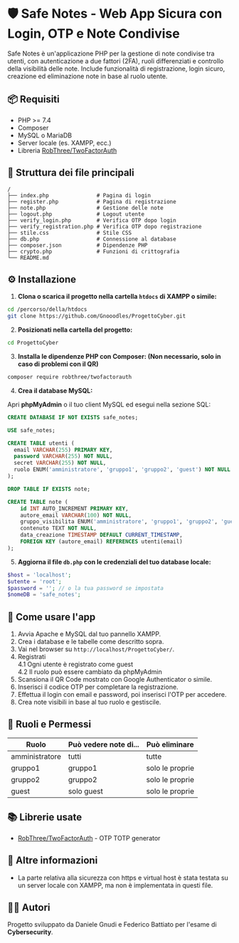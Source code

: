 # 🛡️ Safe Notes - Web App Sicura con Login, OTP e Note Condivise

Safe Notes è un'applicazione PHP per la gestione di note condivise tra utenti, con autenticazione a due fattori (2FA), ruoli differenziati e controllo della visibilità delle note. Include funzionalità di registrazione, login sicuro, creazione ed eliminazione note in base al ruolo utente.

## 📦 Requisiti

- PHP >= 7.4
- Composer
- MySQL o MariaDB
- Server locale (es. XAMPP, ecc.)
- Libreria [RobThree/TwoFactorAuth](https://github.com/RobThree/TwoFactorAuth)

## 📁 Struttura dei file principali

```
/
├── index.php               # Pagina di login
├── register.php            # Pagina di registrazione
├── note.php                # Gestione delle note
├── logout.php              # Logout utente
├── verify_login.php        # Verifica OTP dopo login
├── verify_registration.php # Verifica OTP dopo registrazione
├── stile.css               # Stile CSS
├── db.php                  # Connessione al database
├── composer.json           # Dipendenze PHP
├── crypto.php              # Funzioni di crittografia
└── README.md               
```

## ⚙️ Installazione

1. **Clona o scarica il progetto nella cartella `htdocs` di XAMPP o simile:**

```bash
cd /percorso/della/htdocs
git clone https://github.com/Gnooodles/ProgettoCyber.git
```

2. **Posizionati nella cartella del progetto:**

```bash
cd ProgettoCyber
```

3. **Installa le dipendenze PHP con Composer: (Non necessario, solo in caso di problemi con il QR)**

```bash
composer require robthree/twofactorauth
```

4. **Crea il database MySQL:**

Apri **phpMyAdmin** o il tuo client MySQL ed esegui nella sezione SQL:

```sql
CREATE DATABASE IF NOT EXISTS safe_notes;

USE safe_notes;

CREATE TABLE utenti (
  email VARCHAR(255) PRIMARY KEY,
  password VARCHAR(255) NOT NULL,
  secret VARCHAR(255) NOT NULL,
  ruolo ENUM('amministratore', 'gruppo1', 'gruppo2', 'guest') NOT NULL
);

DROP TABLE IF EXISTS note;

CREATE TABLE note (
    id INT AUTO_INCREMENT PRIMARY KEY,
    autore_email VARCHAR(100) NOT NULL,
    gruppo_visibilita ENUM('amministratore', 'gruppo1', 'gruppo2', 'guest') NOT NULL,
    contenuto TEXT NOT NULL,
    data_creazione TIMESTAMP DEFAULT CURRENT_TIMESTAMP,
    FOREIGN KEY (autore_email) REFERENCES utenti(email)
);

```

5. **Aggiorna il file `db.php` con le credenziali del tuo database locale:**

```php
$host = 'localhost';
$utente = 'root';
$password = ''; // o la tua password se impostata
$nomeDB = 'safe_notes';
```

## 🚀 Come usare l'app

1. Avvia Apache e MySQL dal tuo pannello XAMPP.  
2. Crea i database e le tabelle come descritto sopra.  
3. Vai nel browser su `http://localhost/ProgettoCyber/`.  
4. Registrati  
   4.1 Ogni utente è registrato come guest  
   4.2 Il ruolo può essere cambiato da phpMyAdmin  
5. Scansiona il QR Code mostrato con Google Authenticator o simile.  
6. Inserisci il codice OTP per completare la registrazione.  
7. Effettua il login con email e password, poi inserisci l'OTP per accedere.  
8. Crea note visibili in base al tuo ruolo e gestiscile.

## 🔐 Ruoli e Permessi

| Ruolo          | Può vedere note di...                    | Può eliminare   |
|----------------|------------------------------------------|-----------------|
| amministratore | tutti                                    | tutte           |
| gruppo1        | gruppo1                                  | solo le proprie |
| gruppo2        | gruppo2                                  | solo le proprie |
| guest          | solo guest                               | solo le proprie |


## 📚 Librerie usate

- [RobThree/TwoFactorAuth](https://github.com/RobThree/TwoFactorAuth) - OTP TOTP generator

## 📝 Altre informazioni 

- La parte relativa alla sicurezza con https e virtual host è stata testata su un server locale con XAMPP, ma non è implementata in questi file.

## 🧑‍💻 Autori

Progetto sviluppato da Daniele Gnudi e Federico Battiato per l'esame di **Cybersecurity**.
